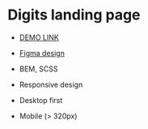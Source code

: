 # Digits landing page

- [DEMO LINK](https://dtsehelnyk.github.io/Digits/)
- [Figma design](https://www.figma.com/file/yM9iS3NKeGOII5Bl7LOooG/Digits-Demo-%26-Preview-(Copy)?node-id=0%3A1)

- BEM, SCSS
- Responsive design
- Desktop first
- Mobile (> 320px)
